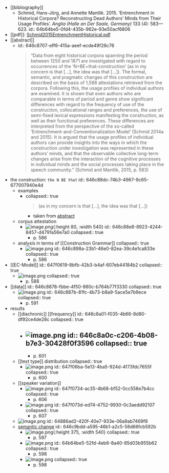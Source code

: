 - [[bibliography]]
	- Schmid, Hans-Jörg, and Annette Mantlik. 2015. ‘Entrenchment in Historical Corpora? Reconstructing Dead Authors’ Minds from Their Usage Profiles’. *Anglia (Halle an Der Saale, Germany)* 133 (4): 583—623.
	  id:: 64b64be5-0fd4-435b-962e-93e50acf6806
- [[pdf]]: [Schmid2015EntrenchmentHistorical.pdf](../assets/Schmid2015EntrenchmentHistorical_1684829585604_0.pdf)
- [[abstract]]
	- id:: 646c8707-eff6-415a-aeef-ecde49f26c76
	  > “Data from eight historical corpora spanning the period between 1250 and 1871 are investigated with regard to occurrences of the ‘N+BE+that-construction’ (as in my concern is that [...], the idea was that [...]). The formal, semantic, and pragmatic changes of this construction are described on the basis of 1,588 attestations retrieved from the corpora. Following this, the usage profiles of individual authors are examined. It is shown that even authors who are comparable in terms of period and genre show significant differences with regard to the frequency of use of the construction, collocational ranges and preferences, the use of semi-fixed lexical expressions manifesting the construction, as well as their functional preferences. These differences are interpreted from the perspective of the so-called ‘Entrenchment-and-Conventionalization Model’ (Schmid 2014a and 2015). It is argued that the usage profiles of individual authors can provide insights into the ways in which the construction under investigation was represented in these authors’ minds, and that the observable collective long-term changes arise from the interaction of the cognitive processes in individual minds and the social processes taking place in the speech community.” (Schmid and Mantlik, 2015, p. 583)
- the construction: `the N BE that`
  id:: 646c88dc-74b3-4967-9c65-677007940e4d
	- examples
		- collapsed:: true
		  > (as in my concern is that [...], the idea was that [...])
			- taken from [abstract](((646c8707-eff6-415a-aeef-ecde49f26c76)))
	- corpus attestation
		- ![image.png](../assets/image_1684834536931_0.png){:height 80, :width 540}
		  id:: 646c88e8-8923-4244-8457-d4791a56e7a0
		  collapsed:: true
			- p. 586
	- analysis in terms of [[Construction Grammar]]
	  collapsed:: true
		- ![image.png](../assets/image_1684834699012_0.png)
		  id:: 646c898a-23b1-46e0-82ea-39c4e1ca833e
		  collapsed:: true
			- p. 586
- [[EC-Model]]
  id:: 647f0619-8bfb-42b3-b4af-607eb44184b2
  collapsed:: true
	- ![image.png](../assets/image_1686046238726_0.png)
	  collapsed:: true
		- p. 588
- [[data]]
  id:: 646c8878-fbbe-4f50-880c-b764b77f3330
  collapsed:: true
	- ![image.png](../assets/image_1684834428369_0.png)
	  id:: 646c887b-81fc-4b73-b8a9-5ace5e7b9ece
	  collapsed:: true
		- p. 591
- results
	- [[diachronic]] [[frequency]]
	  id:: 646c8a01-f035-4b66-8d80-df92ce4de28c
	  collapsed:: true
		- ![image.png](../assets/image_1684834829335_0.png)
		  id:: 646c8a0c-c206-4b08-b7e3-30428f0f3596
		  collapsed:: true
			-
			- p. 601
	- [[text type]] distribution
	  collapsed:: true
		- ![image.png](../assets/image_1686046395450_0.png)
		  id:: 647f06ba-5e13-4ba5-924d-4f73fdc7655f
		  collapsed:: true
			- p. 600
	- [[speaker variation]]
		- ![image.png](../assets/image_1686046517173_0.png)
		  id:: 647f0734-ac35-4b68-bf52-0cc558e7b4cc
		  collapsed:: true
			- p. 606
		- ![image.png](../assets/image_1686046563670_0.png)
		  id:: 647f073d-ed74-4752-9930-0c3aedd92107
		  collapsed:: true
			- p. 607
	- ![image.png](../assets/image_1686661845043_0.png)
	  id:: 64886ad2-420f-40e7-933e-06a9ab7469f8
	- [semantic change]([[semantic/change]])
	  id:: 646c9bdd-a595-46b1-a2c5-58d66fcb592b
		- ![image.png](../assets/image_1684839433344_0.png){:height 375, :width 540}
		  collapsed:: true
			- p. 597
		- ![image.png](../assets/image_1684839533616_0.png)
		  id:: 64b64be5-52fd-4eb6-8a40-85d03b955b62
		  collapsed:: true
			- p. 598
		- ![image.png](../assets/image_1684839472853_0.png)
		  collapsed:: true
			- p. 598
